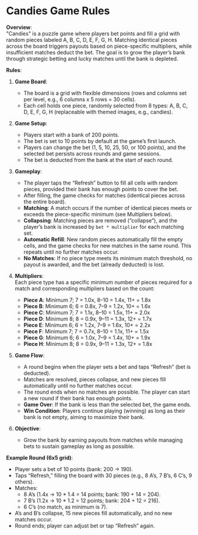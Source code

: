 # Candies Game Rules

**Overview**:  
"Candies" is a puzzle game where players bet points and fill a grid with random pieces labeled A, B, C, D, E, F, G, H. Matching identical pieces across the board triggers payouts based on piece-specific multipliers, while insufficient matches deduct the bet. The goal is to grow the player’s bank through strategic betting and lucky matches until the bank is depleted.

**Rules**:

1. **Game Board**:  
   - The board is a grid with flexible dimensions (rows and columns set per level, e.g., 6 columns x 5 rows = 30 cells).  
   - Each cell holds one piece, randomly selected from 8 types: A, B, C, D, E, F, G, H (replaceable with themed images, e.g., candies).  

2. **Game Setup**:  
   - Players start with a bank of 200 points.  
   - The bet is set to 10 points by default at the game’s first launch.  
   - Players can change the bet (1, 5, 10, 25, 50, or 100 points), and the selected bet persists across rounds and game sessions.  
   - The bet is deducted from the bank at the start of each round.

3. **Gameplay**:  
   - The player taps the “Refresh” button to fill all cells with random pieces, provided their bank has enough points to cover the bet.  
   - After filling, the game checks for matches (identical pieces across the entire board).  
   - **Matching**: A match occurs if the number of identical pieces meets or exceeds the piece-specific minimum (see Multipliers below).  
   - **Collapsing**: Matching pieces are removed (“collapse”), and the player’s bank is increased by `bet * multiplier` for each matching set.  
   - **Automatic Refill**: New random pieces automatically fill the empty cells, and the game checks for new matches in the same round. This repeats until no further matches occur.  
   - **No Matches**: If no piece type meets its minimum match threshold, no payout is awarded, and the bet (already deducted) is lost.

4. **Multipliers**:  
   Each piece type has a specific minimum number of pieces required for a match and corresponding multipliers based on the count:  
   - **Piece A**: Minimum 7; 7 = 1.0x, 8–10 = 1.4x, 11+ = 1.8x  
   - **Piece B**: Minimum 6; 6 = 0.8x, 7–9 = 1.2x, 10+ = 1.6x  
   - **Piece C**: Minimum 7; 7 = 1.1x, 8–10 = 1.5x, 11+ = 2.0x  
   - **Piece D**: Minimum 8; 8 = 0.9x, 9–11 = 1.3x, 12+ = 1.7x  
   - **Piece E**: Minimum 6; 6 = 1.2x, 7–9 = 1.6x, 10+ = 2.2x  
   - **Piece F**: Minimum 7; 7 = 0.7x, 8–10 = 1.1x, 11+ = 1.5x  
   - **Piece G**: Minimum 6; 6 = 1.0x, 7–9 = 1.4x, 10+ = 1.9x  
   - **Piece H**: Minimum 8; 8 = 0.9x, 9–11 = 1.3x, 12+ = 1.8x  

5. **Game Flow**:  
   - A round begins when the player sets a bet and taps “Refresh” (bet is deducted).  
   - Matches are resolved, pieces collapse, and new pieces fill automatically until no further matches occur.  
   - The round ends when no matches are possible. The player can start a new round if their bank has enough points.  
   - **Game Over**: If the bank is less than the selected bet, the game ends.  
   - **Win Condition**: Players continue playing (winning) as long as their bank is not empty, aiming to maximize their bank.

6. **Objective**:  
   - Grow the bank by earning payouts from matches while managing bets to sustain gameplay as long as possible.

**Example Round (6x5 grid)**:  
- Player sets a bet of 10 points (bank: 200 → 190).  
- Taps “Refresh,” filling the board with 30 pieces (e.g., 8 A’s, 7 B’s, 6 C’s, 9 others).  
- Matches: 
  - 8 A’s (1.4x → 10 * 1.4 = 14 points; bank: 190 + 14 = 204).  
  - 7 B’s (1.2x → 10 * 1.2 = 12 points; bank: 204 + 12 = 216).  
  - 6 C’s (no match, as minimum is 7).  
- A’s and B’s collapse, 15 new pieces fill automatically, and no new matches occur.  
- Round ends; player can adjust bet or tap “Refresh” again.